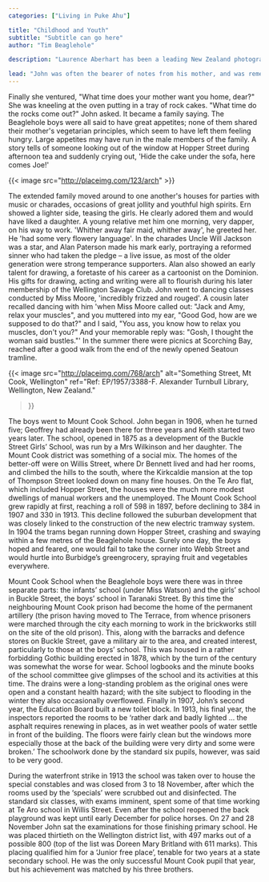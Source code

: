 ```yaml
---
categories: ["Living in Puke Ahu"]

title: "Childhood and Youth"
subtitle: "Subtitle can go here"
author: "Tim Beaglehole"

description: "Laurence Aberhart has been a leading New Zealand photographer since the 1970's and has a significant international reputation. Moreporks (Bird Skins Room # 2), Taranaki St, is from Aberhart, published by Victoria University Press in 2007. Aberhart’s photographs meditate on our culture and the passing of time, and observes those things that remain and endure."

lead: "John was often the bearer of notes from his mother, and was remembered by the family of his cousin Amy Denton for such an occasion when he was ten. John was hanging around, eating apples but not saying much, while Amy's mother cooked."
---
```


Finally she ventured, "What time does your mother want you home, dear?" She was kneeling at the oven putting in a tray of rock cakes. "What time do the rocks come out?" John asked. It became a family saying. The Beaglehole boys were all said to have great appetites; none of them shared their mother's vegetarian principles, which seem to have left them feeling hungry. Large appetites may have run in the male members of the family. A story tells of someone looking out of the window at Hopper Street during afternoon tea and suddenly crying out, 'Hide the cake under the sofa, here comes Joe!'

{{< image src="http://placeimg.com/123/arch" >}}

The extended family moved around to one another's houses for parties with music or charades, occasions of great jollity and youthful high spirits. Ern showed a lighter side, teasing the girls. He clearly adored them and would have liked a daughter. A young relative met him one morning, very dapper, on his way to work. 'Whither away fair maid, whither away', he greeted her. He 'had some very flowery language'. In the charades Uncle Will Jackson was a star, and Alan Paterson made his mark early, portraying a reformed sinner who had taken the pledge – a live issue, as most of the older generation were strong temperance supporters. Alan also showed an early talent for drawing, a foretaste of his career as a cartoonist on the Dominion. His gifts for drawing, acting and writing were all to flourish during his later membership of the Wellington Savage Club. John went to dancing classes conducted by Miss Moore, 'incredibly frizzed and rouged'. A cousin later recalled dancing with him 'when Miss Moore called out: "Jack and Amy, relax your muscles", and you muttered into my ear, "Good God, how are we supposed to do that?" and I said, "You ass, you know how to relax you muscles, don't you?" And your memorable reply was: "Gosh, I thought the woman said bustles."' In the summer there were picnics at Scorching Bay, reached after a good walk from the end of the newly opened Seatoun tramline.

{{< image
  src="http://placeimg.com/768/arch"
  alt="Something Street, Mt Cook, Wellington"
  ref="Ref: EP/1957/3388-F. Alexander Turnbull Library, Wellington, New Zealand."
>}}

The boys went to Mount Cook School. John began in 1906, when he turned five; Geoffrey had already been there for three years and Keith started two years later. The school, opened in 1875 as a development of the Buckle Street Girls’ School, was run by a Mrs Wilkinson and her daughter. The Mount Cook district was something of a social mix. The homes of the better-off were on Willis Street, where Dr Bennett lived and had her rooms, and climbed the hills to the south, where the Kirkcaldie mansion at the top of Thompson Street looked down on many fine houses. On the Te Aro flat, which included Hopper Street, the houses were the much more modest dwellings of manual workers and the unemployed. The Mount Cook School grew rapidly at first, reaching a roll of 598 in 1897, before declining to 384 in 1907 and 330 in 1913. This decline followed the suburban development that was closely linked to the construction of the new electric tramway system. In 1904 the trams began running down Hopper Street, crashing and swaying within a few metres of the Beaglehole house. Surely one day, the boys hoped and feared, one would fail to take the corner into Webb Street and would hurtle into Burbidge’s greengrocery, spraying fruit and vegetables everywhere.

Mount Cook School when the Beaglehole boys were there was in three separate parts: the infants’ school (under Miss Watson) and the girls’ school in Buckle Street, the boys’ school in Taranaki Street. By this time the neighbouring Mount Cook prison had become the home of the permanent artillery (the prison having moved to The Terrace, from whence prisoners were marched through the city each morning to work in the brickworks still on the site of the old prison). This, along with the barracks and
defence stores on Buckle Street, gave a military air to the area, and created interest, particularly to those at the boys’ school. This was housed in a rather forbidding Gothic building erected in 1878, which by the turn of the century was somewhat the worse for wear. School logbooks and the minute books of the school committee give glimpses of the school and its activities at this time. The drains were a long-standing problem as the original ones were open and a constant health hazard; with the site subject to flooding in the winter they also occasionally overflowed. Finally in 1907, John’s second year, the Education Board built a new toilet block. In 1913, his final year, the inspectors reported the rooms to be ‘rather dark and badly lighted ... the asphalt requires renewing in places, as in wet weather pools of water settle in front of the building. The floors were fairly clean but the windows more especially those at the back of the building were very dirty and some were broken.’ The schoolwork done by the standard six pupils, however, was said to be very good.

During the waterfront strike in 1913 the school was taken over to house the special constables and was closed from 3 to 18 November, after which the rooms used by the ‘specials’ were scrubbed out and disinfected. The standard six classes, with exams imminent, spent some of that time working at Te Aro school in Willis Street. Even after the school reopened the back playground was kept until early December for police horses. On 27 and 28 November John sat the examinations for those finishing primary school. He was placed thirtieth on the Wellington district list, with 497 marks out of a possible 800 (top of the list was Doreen Mary Britland with 611 marks). This placing qualified him for a ‘Junior free place’, tenable
for two years at a state secondary school. He was the only successful
Mount Cook pupil that year, but his achievement was matched by his three brothers.
